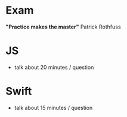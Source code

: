 # Exam
**"Practice makes the master"** 
Patrick Rothfuss

# JS
* talk about 20 minutes / question

# Swift
* talk about 15 minutes / question

